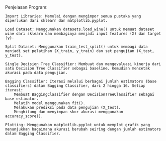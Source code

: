Penjelasan Program:

    Import Libraries: Memulai dengan mengimpor semua pustaka yang diperlukan dari sklearn dan matplotlib.pyplot.

    Load Dataset: Menggunakan datasets.load_wine() untuk memuat dataset wine dari sklearn dan membaginya menjadi input features (X) dan target (y).

    Split Dataset: Menggunakan train_test_split() untuk membagi data menjadi set pelatihan (X_train, y_train) dan set pengujian (X_test, y_test).

    Single Decision Tree Classifier: Membuat dan mengevaluasi kinerja dari satu Decision Tree Classifier sebagai baseline. Kemudian mencetak akurasi pada data pengujian.

    Bagging Classifier: Iterasi melalui berbagai jumlah estimators (base classifiers) dalam Bagging Classifier, dari 2 hingga 16. Setiap iterasi:
        Membuat BaggingClassifier dengan DecisionTreeClassifier sebagai base estimator.
        Melatih model menggunakan fit().
        Melakukan prediksi pada data pengujian (X_test).
        Menghitung dan menyimpan skor akurasi menggunakan accuracy_score().

    Plotting: Menggunakan matplotlib.pyplot untuk memplot grafik yang menunjukkan bagaimana akurasi berubah seiring dengan jumlah estimators dalam Bagging Classifier.